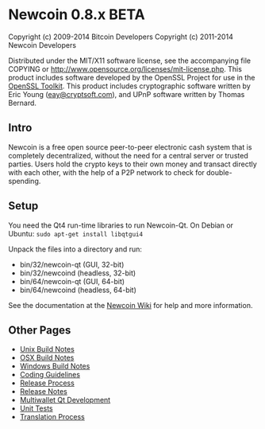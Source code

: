 Newcoin 0.8.x BETA
====================

Copyright (c) 2009-2014 Bitcoin Developers
Copyright (c) 2011-2014 Newcoin Developers

Distributed under the MIT/X11 software license, see the accompanying
file COPYING or http://www.opensource.org/licenses/mit-license.php.
This product includes software developed by the OpenSSL Project for use in the [OpenSSL Toolkit](http://www.openssl.org/). This product includes
cryptographic software written by Eric Young ([eay@cryptsoft.com](mailto:eay@cryptsoft.com)), and UPnP software written by Thomas Bernard.


Intro
---------------------
Newcoin is a free open source peer-to-peer electronic cash system that is
completely decentralized, without the need for a central server or trusted
parties.  Users hold the crypto keys to their own money and transact directly
with each other, with the help of a P2P network to check for double-spending.


Setup
---------------------
You need the Qt4 run-time libraries to run Newcoin-Qt. On Debian or Ubuntu:
	`sudo apt-get install libqtgui4`

Unpack the files into a directory and run:

- bin/32/newcoin-qt (GUI, 32-bit)
- bin/32/newcoind (headless, 32-bit)
- bin/64/newcoin-qt (GUI, 64-bit)
- bin/64/newcoind (headless, 64-bit)

See the documentation at the [Newcoin Wiki](http://newcoin.info)
for help and more information.


Other Pages
---------------------
- [Unix Build Notes](build-unix.md)
- [OSX Build Notes](build-osx.md)
- [Windows Build Notes](build-msw.md)
- [Coding Guidelines](coding.md)
- [Release Process](release-process.md)
- [Release Notes](release-notes.md)
- [Multiwallet Qt Development](multiwallet-qt.md)
- [Unit Tests](unit-tests.md)
- [Translation Process](translation_process.md)
